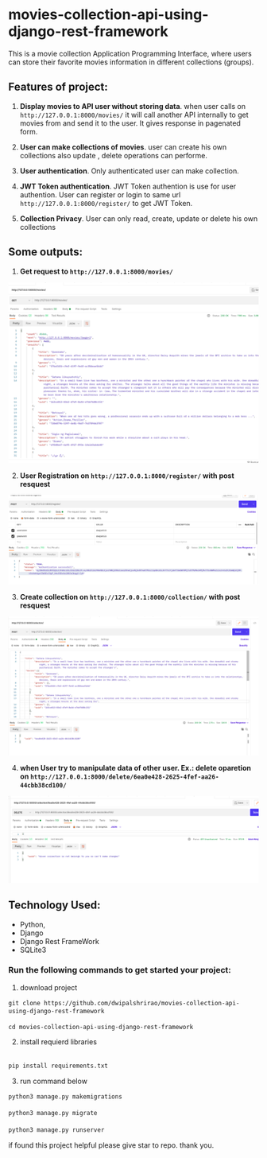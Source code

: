 # movies-collection-api-using-django-rest-framework
This is a movie collection Application Programming Interface, where users can store their favorite movies information in different collections (groups).

  ## Features of project:

  1. **Display movies to API user without storing data**. when user calls on ` http://127.0.0.1:8000/movies/ ` it will call another API internally to get movies from and send it to the user. It gives response in pagenated form.

  2. **User can make collections of movies**. user can create his own collections also update , delete operations can performe.

  3. **User authentication**. Only authenticated user can make collection.

  4. **JWT Token authentication**. JWT Token authention is use for user authention. User can register or login to same url ` http://127.0.0.1:8000/register/ ` to get JWT Token.

  5. **Collection Privacy**. User can only read, create, update or delete his own collections

  ## Some outputs:

  1. **Get request to ` http://127.0.0.1:8000/movies/ `**

<p align="center" width="90%">
    <img src="https://github.com/dwipalshrirao/movies-collection-api-using-django-rest-framework/blob/main/getmovies.png"> 
</p>

  2. **User Registration on ` http://127.0.0.1:8000/register/ ` with post resquest**

<p align="center" width="90%">
    <img src="https://github.com/dwipalshrirao/movies-collection-api-using-django-rest-framework/blob/main/register.png"> 
</p>

  3. **Create collection on ` http://127.0.0.1:8000/collection/ ` with post resquest**

<p align="center" width="90%">
        <img src="https://github.com/dwipalshrirao/movies-collection-api-using-django-rest-framework/blob/main/postcollection.png"> 
    </p>

   4. **when User try to manipulate data of other user. Ex.: delete oparetion on ` http://127.0.0.1:8000/delete/6ea0e428-2625-4fef-aa26-44cbb38cd100/ `**

<p align="center" width="90%">
        <img src="https://github.com/dwipalshrirao/movies-collection-api-using-django-rest-framework/blob/main/permitiondeny.png"> 
    </p>


  ## Technology Used:

  * Python, 
  * Django
  * Django Rest FrameWork
  * SQLite3

### Run the following commands to get started your project:

  1. download project

  ```
  git clone https://github.com/dwipalshrirao/movies-collection-api-using-django-rest-framework

  cd movies-collection-api-using-django-rest-framework

  ```

  2. install requierd libraries

  ```python
  
  pip install requirements.txt

  ```

  3. run command below

  ```python
  python3 manage.py makemigrations

  python3 manage.py migrate

  python3 manage.py runserver
  ```

  if found this project helpful please give star to repo. 
  thank you.


